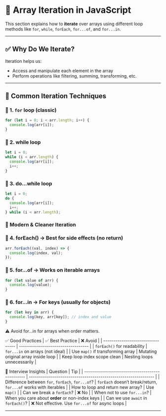 # 🔄 Array Iteration in JavaScript

This section explains how to **iterate** over arrays using different loop methods like `for`, `while`, `forEach`, `for...of`, and `for...in`.

---

## ✅ Why Do We Iterate?

Iteration helps us:
- Access and manipulate each element in the array
- Perform operations like filtering, summing, transforming, etc.

---

## 🔁 Common Iteration Techniques

### 🔹 1. `for` loop (classic)
```js
for (let i = 0; i < arr.length; i++) {
  console.log(arr[i]);
}
```
### 🔹 2. while loop
```js
let i = 0;
while (i < arr.length) {
  console.log(arr[i]);
  i++;
}
```

### 🔹 3. do...while loop
```js
let i = 0;
do {
  console.log(arr[i]);
  i++;
} while (i < arr.length);
```


### 🔸 Modern & Cleaner Iteration
### 🔹 4. forEach() → Best for side effects (no return)
```js
arr.forEach((val, index) => {
  console.log(index, val);
});
```

### 🔹 5. for...of → Works on iterable arrays
```js
for (let value of arr) {
  console.log(value);
}
```

### 🔹 6. for...in → For keys (usually for objects)
```js
for (let key in arr) {
  console.log(key, arr[key]); // index and value
}
```

⚠️ Avoid for...in for arrays when order matters.

✅ Good Practices
| ✅ Best Practice                   | ❌ Avoid                             |
| --------------------------------- | ----------------------------------- |
| `forEach()` for readability       | `for...in` on arrays (not ideal)    |
| Use `map()` if transforming array | Mutating original array inside loop |
| Keep loop index scope clean       | Nesting loops unnecessarily         |


💬 Interview Insights
| Question                                         | Tip                                                             |
| ------------------------------------------------ | --------------------------------------------------------------- |
| Difference between `for`, `forEach`, `for...of`? | `forEach` doesn’t break/return, `for...of` works with iterables |
| How to loop and return new array?                | Use `map()`                                                     |
| Can we break a `forEach`?                        | ❌ No                                                            |
| When not to use `for...in`?                      | When you care about **order** or non-index keys                 |
| Can we use `await` in `forEach()`?               | ❌ Not effective. Use `for...of` for async loops                 |


---
